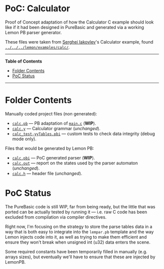 # PoC: Calculator

Proof of Concept adaptation of how the Calculator C example should look like if it had been designed in PureBasic and generated via a working Lemon PB parser generator.

These files were taken from [Serghei Iakovlev]'s Calculator example, found [`../../../lemon/examples/calc/`][calc/].

-----

**Table of Contents**

<!-- MarkdownTOC autolink="true" bracket="round" autoanchor="false" lowercase="only_ascii" uri_encoding="true" levels="1,2,3" -->

- [Folder Contents](#folder-contents)
- [PoC Status](#poc-status)

<!-- /MarkdownTOC -->

-----

# Folder Contents

Manually coded project files (non generated):

- [`calc.pb`][calc.pb] — PB adaptation of [`main.c`][main.c] (__WIP__).
- [`calc.y`][calc.y] — Calculator grammar (_unchanged_).
- [`calc_test-yyTables.pbi`][calc_test-yyTables.pbi] — custom tests to check data integrity (debug mode only).

Files that would be generated by Lemon PB:

- [`calc.pbi`][calc.pbi] — PoC generated parser (__WIP__).
- [`calc.out`][calc.out] — report on the states used by the parser automaton (_unchanged_).
- [`calc.h`][calc.h] — header file (_unchanged_).

# PoC Status

The PureBasic code is still WIP, far from being ready, but the little that was ported can be actually tested by running it — i.e. raw C code has been excluded from compilation via compiler directives.

Right now, I'm focusing on the strategy to store the parse tables data in a way that is both easy to integrate into the `lempar.pb` template and the way Lemon injects code into it, as well as trying to make them efficient and ensure they won't break when unsigned int (u32) data enters the scene.

Some required constants have been temporarily filled in manually (e.g. arrays sizes), but eventually we'll have to ensure that these are injected by LemonPB.

<!-----------------------------------------------------------------------------
                               REFERENCE LINKS
------------------------------------------------------------------------------>

<!-- folder files -->

[calc.h]: ./calc.h
[calc.out]: ./calc.out
[calc.pb]: ./calc.pb
[calc.pbi]: ./calc.pbi
[calc_test-yyTables.pbi]: ./calc_test-yyTables.pbi
[calc.y]: ./calc.y

<!-- calc files folders -->

[calc/]: ../../../lemon/examples/calc/ "View original Calc example files"
[main.c]: ../../../lemon/examples/calc/main.c "View original 'main.c' file"

<!-- people -->

[Serghei Iakovlev]: https://github.com/sergeyklay "View Serghei Iakovlev's GitHub profile"

<!-- EOF -->
